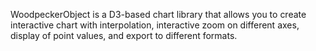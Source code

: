 WoodpeckerObject is a D3-based chart library that allows you to create interactive chart with interpolation, interactive zoom on different axes, display of point values, and export to different formats.
